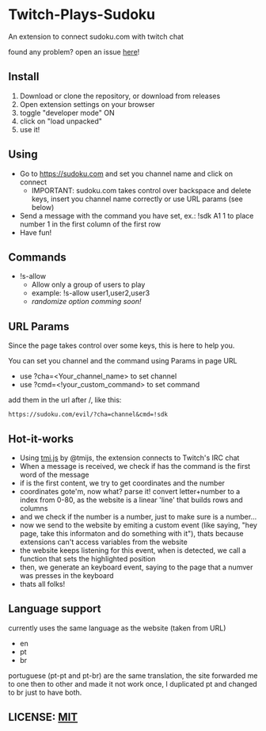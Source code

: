 # Twitch-Plays-Sudoku
An extension to connect sudoku.com with twitch chat

found any problem? open an issue [here](https://github.com/Matsukii/Twitch-Plays-Sudoku/issues/new)!

## Install
1. Download or clone the repository, or download from releases
2. Open extension settings on your browser
3. toggle "developer mode" ON
4. click on "load unpacked"
5. use it!

## Using
* Go to https://sudoku.com and set you channel name and click on connect
  * IMPORTANT: sudoku.com takes control over backspace and delete keys, insert you channel name correctly or use URL params (see below)
* Send a message with the command you have set, ex.: !sdk A1 1 to place number 1 in the first column of the first row
* Have fun!

## Commands

* !s-allow
    * Allow only a group of users to play 
    * example: !s-allow user1,user2,user3
    * _randomize option comming soon!_

## URL Params
Since the page takes control over some keys, this is here to help you.

You can set you channel and the command using Params in page URL
* use ?cha=<Your_channel_name> to set channel
* use ?cmd=<!your_custom_command> to set command

add them in the url after /, like this:
```
https://sudoku.com/evil/?cha=channel&cmd=!sdk
```

## Hot-it-works
* Using [tmi.js](https://github.com/tmijs/tmi.js) by @tmijs, the extension connects to Twitch's IRC chat
* When a message is received, we check if has the command is the first word of the message
* if is the first content, we try to get coordinates and the number
* coordinates gote'm, now what? parse it! convert letter+number to a index from 0-80, as the website is a linear 'line' that builds rows and columns
* and we check if the number is a number, just to make sure is a number...
* now we send to the website by emiting a custom event (like saying, "hey page, take this informaton and do something with it"), thats because extensions can't access variables from the website
* the website keeps listening for this event, when is detected, we call a function that sets the highlighted position
* then, we generate an keyboard event, saying to the page that a numver was presses in the keyboard
* thats all folks! 

## Language support
currently uses the same language as the website (taken from URL)
* en
* pt
* br

portuguese (pt-pt and pt-br) are the same translation, the site forwarded me to one then to other and made it not work once, I duplicated pt and changed to br just to have both.

## LICENSE: [MIT](https://github.com/Matsukii/Twitch-Plays-Sudoku/blob/main/LICENSE)
